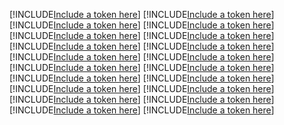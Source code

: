 [!INCLUDE[Include a token here](refs1537189299552/r1.md)]
[!INCLUDE[Include a token here](refs1537189299552/r2.md)]
[!INCLUDE[Include a token here](refs1537189299552/r3.md)]
[!INCLUDE[Include a token here](refs1537189299552/r4.md)]
[!INCLUDE[Include a token here](refs1537189299552/r5.md)]
[!INCLUDE[Include a token here](refs1537189299552/r6.md)]
[!INCLUDE[Include a token here](refs1537189299552/r7.md)]
[!INCLUDE[Include a token here](refs1537189299552/r8.md)]
[!INCLUDE[Include a token here](refs1537189299552/r9.md)]
[!INCLUDE[Include a token here](refs1537189299552/r10.md)]
[!INCLUDE[Include a token here](refs1537189299552/r11.md)]
[!INCLUDE[Include a token here](refs1537189299552/r12.md)]
[!INCLUDE[Include a token here](refs1537189299552/r13.md)]
[!INCLUDE[Include a token here](refs1537189299552/r14.md)]
[!INCLUDE[Include a token here](refs1537189299552/r15.md)]
[!INCLUDE[Include a token here](refs1537189299552/r16.md)]
[!INCLUDE[Include a token here](refs1537189299552/r17.md)]
[!INCLUDE[Include a token here](refs1537189299552/r18.md)]
[!INCLUDE[Include a token here](refs1537189299552/r19.md)]
[!INCLUDE[Include a token here](refs1537189299552/r20.md)]